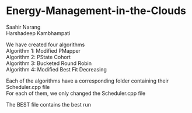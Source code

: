 # Energy-Management-in-the-Clouds

Saahir Narang  
Harshadeep Kambhampati

We have created four algorithms  
Algorithm 1:  Modified PMapper  
Algorithm 2:  PState Cohort  
Algorithm 3: Bucketed Round Robin   
Algorithm 4: Modified Best Fit Decreasing   

Each of the algorithms have a corresponding folder containing their Scheduler.cpp file   
For each of them, we only changed the Scheduler.cpp file  

The BEST file contains the best run
